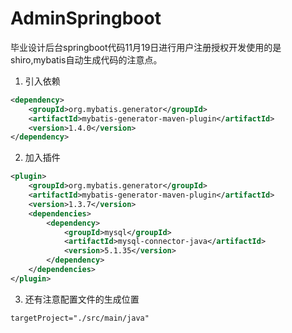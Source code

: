 # AdminSpringboot

毕业设计后台springboot代码11月19日进行用户注册授权开发使用的是shiro,mybatis自动生成代码的注意点。

1. 引入依赖
```xml
<dependency>
	<groupId>org.mybatis.generator</groupId>
	<artifactId>mybatis-generator-maven-plugin</artifactId>
	<version>1.4.0</version>
</dependency>
```

2. 加入插件
```xml
<plugin>
	<groupId>org.mybatis.generator</groupId>
	<artifactId>mybatis-generator-maven-plugin</artifactId>
	<version>1.3.7</version>
	<dependencies>
		<dependency>
			<groupId>mysql</groupId>
			<artifactId>mysql-connector-java</artifactId>
			<version>5.1.35</version>
		</dependency>
	</dependencies>
</plugin>
```

3. 还有注意配置文件的生成位置
```properties
targetProject="./src/main/java"
```
